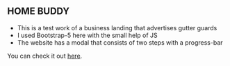 ## HOME BUDDY
- This is a test work of a business landing that advertises gutter guards
- I used Bootstrap-5 here with the small help of JS 
- The website has a modal that consists of two steps with a progress-bar

You can check it out [here](https://arsendanylenko.github.io/siren-group/).
